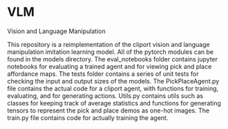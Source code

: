 # VLM
Vision and Language Manipulation

This repository is a reimplementation of the cliport vision and language manipulation imitation learning model. All of the pytorch modules can be found in the models directory. The eval_notebooks folder contains jupyter notebooks for evaluating a trained agent and for viewing pick and place affordance maps. The tests folder contains a series of unit tests for checking the input and output sizes of the models. The PickPlaceAgent.py file contains the actual code for a cliport agent, with functions for training, evaluating, and for generating actions. Utils.py contains utils such as classes for keeping track of average statistics and functions for generating tensors to represent the pick and place demos as one-hot images. The train.py file contains code for actually training the agent.
